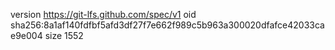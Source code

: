 version https://git-lfs.github.com/spec/v1
oid sha256:8a1af140fdfbf5afd3df27f7e662f989c5b963a300020dfafce42033cae9e004
size 1552
